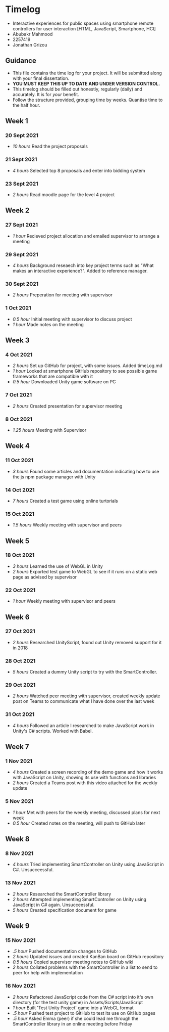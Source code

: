 # Timelog

* Interactive experiences for public spaces using smartphone remote controllers for user interaction [HTML, JavaScript, Smartphone, HCI]
* Abubakr Mahmood
* 2257419
* Jonathan Grizou

## Guidance

* This file contains the time log for your project. It will be submitted along with your final dissertation.
* **YOU MUST KEEP THIS UP TO DATE AND UNDER VERSION CONTROL.**
* This timelog should be filled out honestly, regularly (daily) and accurately. It is for *your* benefit.
* Follow the structure provided, grouping time by weeks.  Quantise time to the half hour.

## Week 1

### 20 Sept 2021

* *10 hours* Read the project proposals 

### 21 Sept 2021
* *4 hours* Selected top 8 proposals and enter into bidding system

### 23 Sept 2021
* *2 hours* Read moodle page for the level 4 project

## Week 2

### 27 Sept 2021

* *1 hour* Recieved project allocation and emailed supervisor to arrange a meeting

### 29 Sept 2021
* *4 hours* Background reseaech into key project terms such as "What makes an interactive experience?". Added to reference manager.

### 30 Sept 2021
* *2 hours* Preperation for meeting with supervisor

### 1 Oct 2021
* *0.5 hour* Initial meeting with supervisor to discuss project
* *1 hour* Made notes on the meeting

## Week 3 

### 4 Oct 2021
* *2 hours* Set up GitHub for project, with some issues. Added timeLog.md
* *1 hour* Looked at smartphone GitHub repository to see possible game frameworks that are compatible with it
* *0.5 hour* Downloaded Unity game software on PC

### 7 Oct 2021
* *2 hours* Created presentation for supervisor meeting

### 8 Oct 2021
* *1.25 hours* Meeting with Supervisor

## Week 4

### 11 Oct 2021
* *3 hours* Found some articles and documentation indicating how to use the js npm package manager with Unity

### 14 Oct 2021
* *7 hours* Created a test game using online turtorials

### 15 Oct 2021
* *1.5 hours* Weekly meeting with supervisor and peers

## Week 5

### 18 Oct 2021
* *3 hours* Learned the use of WebGL in Unity
* *2 hours* Exported test game to WebGL to see if it runs on a static web page as advised by supervisor

### 22 Oct 2021
* *1 hour* Weekly meeting with supervisor and peers

## Week 6

### 27 Oct 2021
* *2 hours*  Researched UnityScript, found out Unity removed support for it in 2018

### 28 Oct 2021
* *5 hours* Created a dummy Unity script to try with the SmartController.

### 29 Oct 2021
* *2 hours* Watched peer meeting with supervisor, created weekly update post on Teams to communicate what I have done over the last week

### 31 Oct 2021
* *4 hours* Followed an article I researched to make JavaScript work in Unity's C# scripts. Worked with Babel.

## Week 7

### 1 Nov 2021
* *4 hours* Created a screen recording of the demo game and how it works with JavaScript on Unity, showing its use with functions and libraries
* *2 hours* Created a Teams post with this video attached for the weekly update

### 5 Nov 2021
* *1 hour* Met with peers for the weekly meeting, discussed plans for next week 
* *0.5 hour* Created notes on the meeting, will push to GitHub later

## Week 8

### 8 Nov 2021
* *4 hours* Tried implementing SmartController on Unity using JavaScript in C#. Unsucceessful.

### 13 Nov 2021
* *2 hours* Researched the SmartController library
* *2 hours* Attempted implementing SmartController on Unity using JavaScript in C# again. Unsucceessful.
* *5 hours* Created specification document for game

## Week 9

### 15 Nov 2021
* *.5 hour* Pushed documentation changes to GitHub
* *2 hours* Updated issues and created KanBan board on GitHub repository
* *0.5 hours* Copied supervisor meeting notes to GitHub wiki
* *2 hours* Collated problems with the SmartController in a list to send to peer for help with implementation

### 16 Nov 2021
* *2 hours* Refactored JavaScript code from the C# script into it's own directory (for the test unity game) in Assets/Scripts/JavaScript
* *1 hour* Built 'Test Unity Project' game into a WebGL format 
* *.5 hour* Pushed test project to GitHub to test its use on GitHub pages
* *.5 hour* Asked Emma (peer) if she could lead me through the SmartController library in an online meeting before Friday
